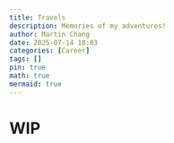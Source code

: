 ```yaml
---
title: Travels
description: Memories of my adventures!
author: Martin Chang
date: 2025-07-14 18:03
categories: [Career]
tags: []
pin: true
math: true
mermaid: true
---
```


# WIP
